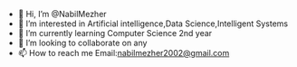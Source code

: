 - 👋 Hi, I’m @NabilMezher
- 👀 I’m interested in Artificial intelligence,Data Science,Intelligent Systems
- 🌱 I’m currently learning Computer Science 2nd year
- 💞️ I’m looking to collaborate on any 
- 📫 How to reach me 
Email:nabilmezher2002@gmail.com

<!---
NabilMezher/NabilMezher is a ✨ special ✨ repository because its `README.md` (this file) appears on your GitHub profile.
You can click the Preview link to take a look at your changes.
--->
